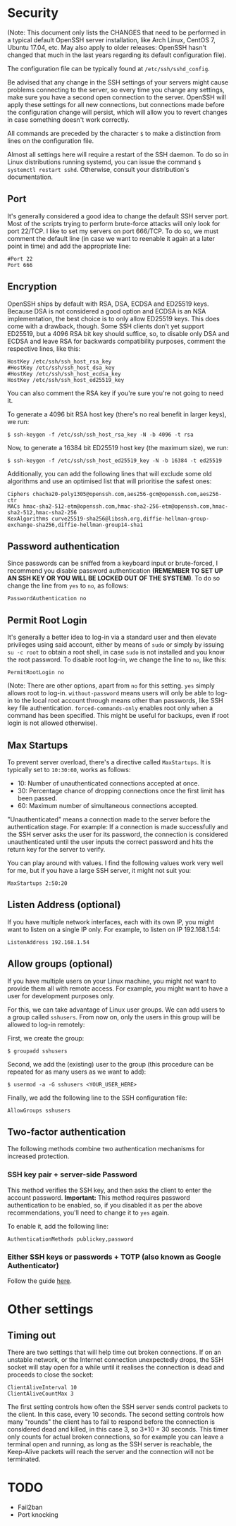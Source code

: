 # Security
(Note: This document only lists the CHANGES that need to be performed in a typical default OpenSSH server installation, like Arch Linux, CentOS 7, Ubuntu 17.04, etc. May also apply to older releases: OpenSSH hasn't changed that much in the last years regarding its default configuration file).

The configuration file can be typically found at `/etc/ssh/sshd_config`.

Be advised that any change in the SSH settings of your servers might cause problems connecting to the server, so every time you change any settings, make sure you have a second open connection to the server. OpenSSH will apply these settings for all new connections, but connections made before the configuration change will persist, which will allow you to revert changes in case something doesn't work correctly.

All commands are preceded by the character `$` to make a distinction from lines on the configuration file.

Almost all settings here will require a restart of the SSH daemon. To do so in Linux distributions running systemd, you can issue the command `$ systemctl restart sshd`. Otherwise, consult your distribution's documentation.

## Port

It's generally considered a good idea to change the default SSH server port. Most of the scripts trying to perform brute-force attacks will only look for port 22/TCP. I like to set my servers on port 666/TCP. To do so, we must comment the default line (in case we want to reenable it again at a later point in time) and add the appropriate line:

```
#Port 22
Port 666
```

## Encryption

OpenSSH ships by default with RSA, DSA, ECDSA and ED25519 keys. Because DSA is not considered a good option and ECDSA is an NSA implementation, the best choice is to only allow ED25519 keys. This does come with a drawback, though. Some SSH clients don't yet support ED25519, but a 4096 RSA bit key should suffice, so, to disable only DSA and ECDSA and leave RSA for backwards compatibility purposes, comment the respective lines, like this:

```
HostKey /etc/ssh/ssh_host_rsa_key
#HostKey /etc/ssh/ssh_host_dsa_key
#HostKey /etc/ssh/ssh_host_ecdsa_key
HostKey /etc/ssh/ssh_host_ed25519_key
```

You can also comment the RSA key if you're sure you're not going to need it.

To generate a 4096 bit RSA host key (there's no real benefit in larger keys), we run:

```
$ ssh-keygen -f /etc/ssh/ssh_host_rsa_key -N -b 4096 -t rsa
```

Now, to generate a 16384 bit ED25519 host key (the maximum size), we run:

```
$ ssh-keygen -f /etc/ssh/ssh_host_ed25519_key -N -b 16384 -t ed25519
```

Additionally, you can add the following lines that will exclude some old algorithms and use an optimised list that will prioritise the safest ones:

```
Ciphers chacha20-poly1305@openssh.com,aes256-gcm@openssh.com,aes256-ctr
MACs hmac-sha2-512-etm@openssh.com,hmac-sha2-256-etm@openssh.com,hmac-sha2-512,hmac-sha2-256
KexAlgorithms curve25519-sha256@libssh.org,diffie-hellman-group-exchange-sha256,diffie-hellman-group14-sha1
```

## Password authentication

Since passwords can be sniffed from a keyboard input or brute-forced, I recommend you disable password authentication **(REMEMBER TO SET UP AN SSH KEY OR YOU WILL BE LOCKED OUT OF THE SYSTEM)**. To do so change the line from `yes` to `no`, as follows:

```
PasswordAuthentication no
```

## Permit Root Login

It's generally a better idea to log-in via a standard user and then elevate privileges using said account, either by means of `sudo` or simply by issuing `su -c root` to obtain a root shell, in case `sudo` is not installed and you know the root password. To disable root log-in, we change the line to `no`, like this:

```
PermitRootLogin no
```

(Note: There are other options, apart from `no` for this setting. `yes` simply allows root to log-in. `without-password` means users will only be able to log-in to the local root account through means other than passwords, like SSH key file authentication. `forced-commands-only` enables root only when a command has been specified. This might be useful for backups, even if root login is not allowed otherwise).

## Max Startups

To prevent server overload, there's a directive called `MaxStartups`. It is typically set to `10:30:60`, works as follows:

- 10: Number of unauthenticated connections accepted at once.
- 30: Percentage chance of dropping connections once the first limit has been passed.
- 60: Maximum number of simultaneous connections accepted.

"Unauthenticated" means a connection made to the server before the authentication stage. For example: If a connection is made successfully and the SSH server asks the user for its password, the connection is considered unauthenticated until the user inputs the correct password and hits the return key for the server to verify.

You can play around with values. I find the following values work very well for me, but if you have a large SSH server, it might not suit you:

```
MaxStartups 2:50:20
```

## Listen Address (optional)

If you have multiple network interfaces, each with its own IP, you might want to listen on a single IP only. For example, to listen on IP 192.168.1.54:

```
ListenAddress 192.168.1.54
```

## Allow groups (optional)

If you have multiple users on your Linux machine, you might not want to provide them all with remote access. For example, you might want to have a user for development purposes only.

For this, we can take advantage of Linux user groups. We can add users to a group called `sshusers`. From now on, only the users in this group will be allowed to log-in remotely:

First, we create the group:

```
$ groupadd sshusers
```

Second, we add the (existing) user to the group (this procedure can be repeated for as many users as we want to add):

```
$ usermod -a -G sshusers <YOUR_USER_HERE>
```

Finally, we add the following line to the SSH configuration file:

```
AllowGroups sshusers
```

## Two-factor authentication

The following methods combine two authentication mechanisms for increased protection.

### SSH key pair + server-side Password

This method verifies the SSH key, and then asks the client to enter the account password. **Important:** This method requires password authentication to be enabled, so, if you disabled it as per the above recommendations, you'll need to change it to `yes` again.

To enable it, add the following line:

```
AuthenticationMethods publickey,password
```

### Either SSH keys or passwords + TOTP (also known as Google Authenticator)

Follow the guide [here](https://www.linux.com/blog/securing-ssh-two-factor-authentication-using-google-authenticator).
# Other settings

## Timing out

There are two settings that will help time out broken connections. If on an unstable network, or the Internet connection unexpectedly drops, the SSH socket will stay open for a while until it realises the connection is dead and proceeds to close the socket:

```
ClientAliveInterval 10
ClientAliveCountMax 3
```

The first setting controls how often the SSH server sends control packets to the client. In this case, every 10 seconds. The second setting controls how many "rounds" the client has to fail to respond before the connection is considered dead and killed, in this case 3, so 3*10 = 30 seconds. This timer only counts for actual broken connections, so for example you can leave a terminal open and running, as long as the SSH server is reachable, the Keep-Alive packets will reach the server and the connection will not be terminated.

# TODO

- Fail2ban
- Port knocking
